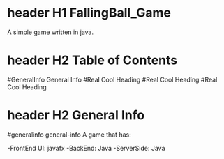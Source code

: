 # header H1 FallingBall_Game
A simple game written in java.

# header H2 Table of Contents
#GeneralInfo General Info
#Real Cool Heading
#Real Cool Heading
#Real Cool Heading

# header H2 General Info
#generalinfo general-info
A game that has:

-FrontEnd UI: javafx
-BackEnd: Java
-ServerSide: Java
